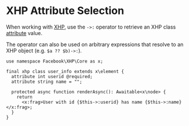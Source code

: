 # XHP Attribute Selection

When working with [XHP](/docs/hack/XHP/introduction), use the `->:` operator to retrieve an XHP class [attribute](/docs/hack/XHP/basic-usage#attributes) value.

The operator can also be used on arbitrary expressions that resolve to an XHP object (e.g. `$a ?? $b)->:`).

```hack no-extract
use namespace Facebook\XHP\Core as x;

final xhp class user_info extends x\element {
  attribute int userid @required;
  attribute string name = "";

  protected async function renderAsync(): Awaitable<x\node> {
    return
      <x:frag>User with id {$this->:userid} has name {$this->:name}</x:frag>;
  }
}
```
